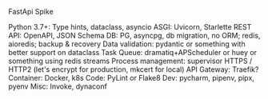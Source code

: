 FastApi Spike

Python 3.7+: Type hints, dataclass, asyncio
ASGI: Uvicorn, Starlette
REST API: OpenAPI, JSON Schema
DB: PG, asyncpg, db migration, no ORM; redis, aioredis; backup & recovery
Data validation: pydantic or something with better support on dataclass
Task Queue: dramatiq+APScheduler or huey or something using redis streams
Process management: supervisor
HTTPS / HTTP2 (let's encrypt for production, mkcert for local)
API Gateway: Traefik?
Container: Docker, k8s
Code: PyLint or Flake8
Dev: pycharm, pipenv, pipx, pyenv
Misc: Invoke, dynaconf
